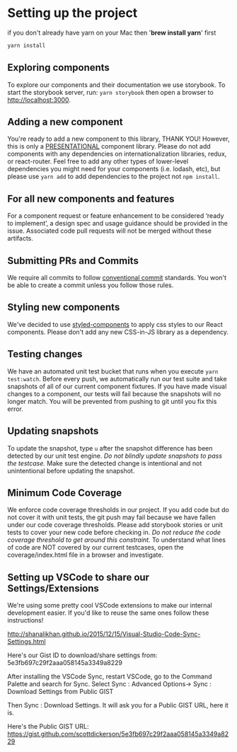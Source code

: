 # Setting up the project

if you don't already have yarn on your Mac then '**brew install yarn**' first

```bash
yarn install
```

## Exploring components

To explore our components and their documentation we use storybook. To start the storybook server, run: `yarn storybook` then open a browser to <http://localhost:3000>.

## Adding a new component

You're ready to add a new component to this library, THANK YOU! However, this is only a [PRESENTATIONAL](https://medium.com/@dan_abramov/smart-and-dumb-components-7ca2f9a7c7d0) component library. Please do not add components with any dependencies on internationalization libraries, redux, or react-router.
Feel free to add any other types of lower-level dependencies you might need for your components (i.e. lodash, etc), but please use `yarn add` to add dependencies to the project not `npm install`.

## For all new components and features

For a component request or feature enhancement to be considered ‘ready to implement’, a design spec and usage guidance should be provided in the issue. Associated code pull requests will not be merged without these artifacts. 

## Submitting PRs and Commits

We require all commits to follow [conventional commit](https://www.conventionalcommits.org/en/v1.0.0-beta.2/) standards. You won't be able to create a commit unless you follow those rules.

## Styling new components

We've decided to use [styled-components](https://www.styled-components.com/) to apply css styles to our React components. Please don't add any new CSS-in-JS library as a dependency.

## Testing changes

We have an automated unit test bucket that runs when you execute `yarn test:watch`.
Before every push, we automatically run our test suite and take snapshots of all of our current component fixtures. If you have made visual changes to a component, our tests will
fail because the snapshots will no longer match. You will be prevented from pushing to git until you fix this error.

## Updating snapshots

To update the snapshot, type `u` after the snapshot difference has been detected by our unit test engine.
_Do not blindly update snapshots to pass the testcase._ Make sure the detected change is intentional and not unintentional before updating the snapshot.

## Minimum Code Coverage

We enforce code coverage thresholds in our project. If you add code but do not cover it with unit tests, the git push may fail because we have fallen under our code coverage thresholds. Please add storybook stories or unit tests to cover your new code before checking in. _Do not reduce the code coverage threshold to get around this constraint._
To understand what lines of code are NOT covered by our current testcases, open the coverage/index.html file in a browser and investigate.

## Setting up VSCode to share our Settings/Extensions

We're using some pretty cool VSCode extensions to make our internal development easier. If you'd like to reuse the same ones follow these instructions!

<http://shanalikhan.github.io/2015/12/15/Visual-Studio-Code-Sync-Settings.html>

Here's our Gist ID to download/share settings from:
5e3fb697c29f2aaa058145a3349a8229

After installing the VSCode Sync, restart VSCode, go to the Command Palette
and search for Sync. Select Sync : Advanced Options-> Sync : Download Settings from Public GIST

Then Sync : Download Settings. It will ask you for a Public GIST URL, here it is.

Here's the Public GIST URL:
<https://gist.github.com/scottdickerson/5e3fb697c29f2aaa058145a3349a8229>
